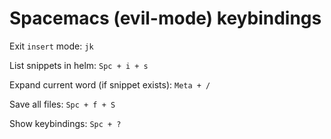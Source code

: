 # Spacemacs (evil-mode) keybindings

Exit `insert` mode:
    `jk`

List snippets in helm:
    `Spc + i + s`

Expand current word (if snippet exists):
    `Meta + /` 

Save all files:
    `Spc + f + S`

Show keybindings:
    `Spc + ?`
